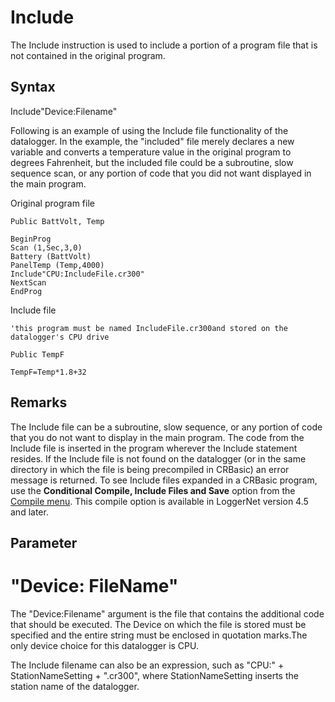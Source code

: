 # Include

The Include instruction is used to include a portion of a program file that is not contained in the original program.

## Syntax

Include"Device:Filename"

Following is an example of using the Include file functionality of the datalogger. In the example, the "included" file merely declares a new variable and converts a temperature value in the original program to degrees Fahrenheit, but the included file could be a subroutine, slow sequence scan, or any portion of code that you did not want displayed in the main program.

Original program file

```
Public BattVolt, Temp

BeginProg
Scan (1,Sec,3,0)
Battery (BattVolt)
PanelTemp (Temp,4000)
Include"CPU:IncludeFile.cr300"
NextScan
EndProg
```

Include file

```
'this program must be named IncludeFile.cr300and stored on the datalogger's CPU drive

Public TempF

TempF=Temp*1.8+32
```

## Remarks

The Include file can be a subroutine, slow sequence, or any portion of code that you do not want to display in the main program. The code from the Include file is inserted in the program wherever the Include statement resides. If the Include file is not found on the datalogger (or in the same directory in which the file is being precompiled in CRBasic) an error message is returned. To see Include files expanded in a CRBasic program, use the **Conditional Compile, Include Files and Save** option from the [Compile menu](../Info/compilemenu.md). This compile option is available in LoggerNet version 4.5 and later.

## Parameter

# "Device: FileName"

The "Device:Filename" argument is the file that contains the additional code that should be executed. The Device on which the file is stored must be specified and the entire string must be enclosed in quotation marks.The only device choice for this datalogger is CPU.

The Include filename can also be an expression, such as "CPU:" + StationNameSetting + ".cr300", where StationNameSetting inserts the station name of the datalogger.
